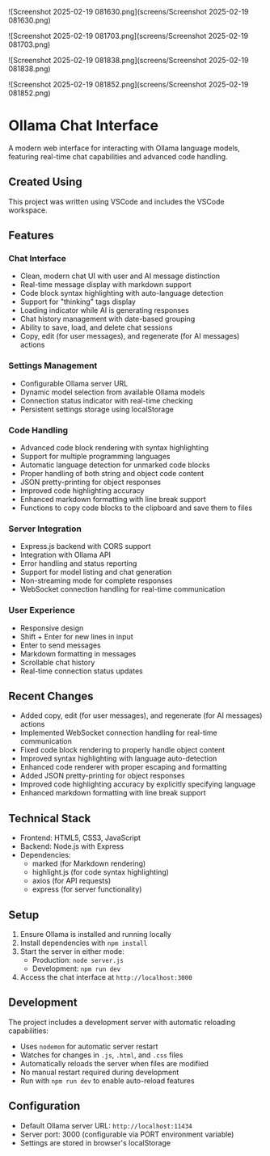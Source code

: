 ![Screenshot 2025-02-19 081630.png](screens/Screenshot 2025-02-19 081630.png)
 
![Screenshot 2025-02-19 081703.png](screens/Screenshot 2025-02-19 081703.png)
 
![Screenshot 2025-02-19 081838.png](screens/Screenshot 2025-02-19 081838.png)
 
![Screenshot 2025-02-19 081852.png](screens/Screenshot 2025-02-19 081852.png)
 
# Ollama Chat Interface

A modern web interface for interacting with Ollama language models, featuring real-time chat capabilities and advanced code handling.

## Created Using
This project was written using VSCode and includes the VSCode workspace.

## Features

### Chat Interface
- Clean, modern chat UI with user and AI message distinction
- Real-time message display with markdown support
- Code block syntax highlighting with auto-language detection
- Support for "thinking" tags display
- Loading indicator while AI is generating responses
- Chat history management with date-based grouping
- Ability to save, load, and delete chat sessions
- Copy, edit (for user messages), and regenerate (for AI messages) actions

### Settings Management
- Configurable Ollama server URL
- Dynamic model selection from available Ollama models
- Connection status indicator with real-time checking
- Persistent settings storage using localStorage

### Code Handling
- Advanced code block rendering with syntax highlighting
- Support for multiple programming languages
- Automatic language detection for unmarked code blocks
- Proper handling of both string and object code content
- JSON pretty-printing for object responses
- Improved code highlighting accuracy
- Enhanced markdown formatting with line break support
- Functions to copy code blocks to the clipboard and save them to files

### Server Integration
- Express.js backend with CORS support
- Integration with Ollama API
- Error handling and status reporting
- Support for model listing and chat generation
- Non-streaming mode for complete responses
- WebSocket connection handling for real-time communication

### User Experience
- Responsive design
- Shift + Enter for new lines in input
- Enter to send messages
- Markdown formatting in messages
- Scrollable chat history
- Real-time connection status updates

## Recent Changes
- Added copy, edit (for user messages), and regenerate (for AI messages) actions
- Implemented WebSocket connection handling for real-time communication
- Fixed code block rendering to properly handle object content
- Improved syntax highlighting with language auto-detection
- Enhanced code renderer with proper escaping and formatting
- Added JSON pretty-printing for object responses
- Improved code highlighting accuracy by explicitly specifying language
- Enhanced markdown formatting with line break support

## Technical Stack
- Frontend: HTML5, CSS3, JavaScript
- Backend: Node.js with Express
- Dependencies:
  - marked (for Markdown rendering)
  - highlight.js (for code syntax highlighting)
  - axios (for API requests)
  - express (for server functionality)

## Setup
1. Ensure Ollama is installed and running locally
2. Install dependencies with `npm install`
3. Start the server in either mode:
   - Production: `node server.js`
   - Development: `npm run dev`
4. Access the chat interface at `http://localhost:3000`

## Development
The project includes a development server with automatic reloading capabilities:
- Uses `nodemon` for automatic server restart
- Watches for changes in `.js`, `.html`, and `.css` files
- Automatically reloads the server when files are modified
- No manual restart required during development
- Run with `npm run dev` to enable auto-reload features

## Configuration
- Default Ollama server URL: `http://localhost:11434`
- Server port: 3000 (configurable via PORT environment variable)
- Settings are stored in browser's localStorage
